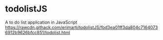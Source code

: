 # todolistJS
A to do list application in JavaScript
https://rawcdn.githack.com/erimarti/todolistJS/fbd3ea01ff3da804c71640736912b9626bfcc851/todolist.html
